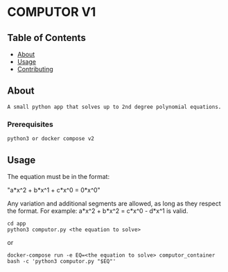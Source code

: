 
# COMPUTOR V1

## Table of Contents

- [About](#about)
- [Usage](#usage)
- [Contributing](../CONTRIBUTING.md)

## About <a name = "about"></a>

    A small python app that solves up to 2nd degree polynomial equations.

### Prerequisites

    python3 or docker compose v2

## Usage <a name = "usage"></a>

The equation must be in the format:

"a\*x^2 + b\*x^1 + c\*x^0 = 0\*x^0"

Any variation and additional segments are allowed, as long as they respect the format.
For example: a\*x^2 + b\*x^2 = c\*x^0 - d\*x^1 is valid.

```
cd app
python3 computor.py <the equation to solve>
```

or

```
docker-compose run -e EQ=<the equation to solve> computor_container bash -c 'python3 computor.py "$EQ"'
```
